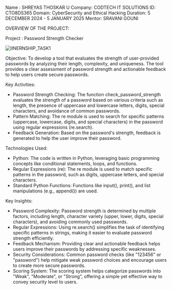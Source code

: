 Name : SHREYAS THOSKAR U
Company: CODTECH IT SOLUTIONS
ID: CTO8DS365
Domain: CyberSecurity and Ethical Hacking
Duration: 5 DECEMBER 2024 - 5 JANUARY 2025
Mentor: SRAVANI GOUNI

OVERVIEW OF THE PROJECT:

Project : Password Strength Checker

![IINERNSHIP_TASK1](https://github.com/user-attachments/assets/a26dda1d-9a17-459b-89d5-67c7baefc567)



Objective:
To develop a tool that evaluates the strength of user-provided passwords by analyzing their length, complexity, and uniqueness. The tool provides a clear assessment of password strength and actionable feedback to help users create secure passwords.


Key Activities:
* Password Strength Checking: The function check_password_strength evaluates the strength of a password based on various criteria such as length, the presence of uppercase and lowercase letters, digits, special 
  characters, and avoidance of common passwords.
* Pattern Matching: The re module is used to search for specific patterns (uppercase, lowercase, digits, and special characters) in the password using regular expressions (re.search).
* Feedback Generation: Based on the password's strength, feedback is generated to help the user improve their password.

Technologies Used:
* Python: The code is written in Python, leveraging basic programming concepts like conditional statements, loops, and functions.
* Regular Expressions (re): The re module is used to match specific patterns in the password, such as digits, uppercase letters, and special characters.
* Standard Python Functions: Functions like input(), print(), and list manipulations (e.g., append()) are used.

Key Insights:
* Password Complexity: Password strength is determined by multiple factors, including length, character variety (upper, lower, digits, special characters), and avoiding commonly used passwords.
* Regular Expressions: Using re.search() simplifies the task of identifying specific patterns in strings, making it easier to evaluate password strength efficiently.
* Feedback Mechanism: Providing clear and actionable feedback helps users improve their passwords by addressing specific weaknesses.
* Security Considerations: Common password checks (like "123456" or "password") help mitigate weak password choices and encourage users to create more secure passwords.
* Scoring System: The scoring system helps categorize passwords into "Weak", "Moderate", or "Strong", offering a simple yet effective way to convey security level to users.

